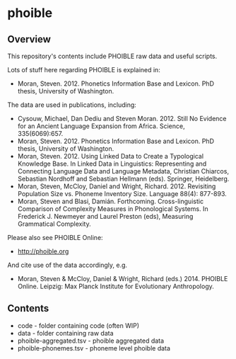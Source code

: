 # phoible

## Overview

This repository's contents include PHOIBLE raw data and useful scripts.

Lots of stuff here regarding PHOIBLE is explained in:

- Moran, Steven. 2012. Phonetics Information Base and Lexicon. PhD thesis, University of Washington.

The data are used in publications, including:

- Cysouw, Michael, Dan Dediu and Steven Moran. 2012. Still No Evidence for an Ancient Language Expansion from Africa. Science, 335(6069):657.
- Moran, Steven. 2012. Phonetics Information Base and Lexicon. PhD thesis, University of Washington.
- Moran, Steven. 2012. Using Linked Data to Create a Typological Knowledge Base. In Linked Data in Linguistics: Representing and Connecting Language Data and Language Metadata, Christian Chiarcos, Sebastian Nordhoff and Sebastian Hellmann (eds). Springer, Heidelberg.
- Moran, Steven, McCloy, Daniel and Wright, Richard. 2012. Revisiting Population Size vs. Phoneme Inventory Size. Language 88(4): 877-893.
- Moran, Steven and Blasi, Damián. Forthcoming. Cross-linguistic Comparison of Complexity Measures in Phonological Systems. In Frederick J. Newmeyer and Laurel Preston (eds), Measuring Grammatical Complexity.

Please also see PHOIBLE Online:

- http://phoible.org

And cite use of the data accordingly, e.g.

- Moran, Steven & McCloy, Daniel & Wright, Richard (eds.) 2014. PHOIBLE Online. Leipzig: Max Planck Institute for Evolutionary Anthropology.

## Contents

- code - folder containing code (often WIP)
- data - folder containing raw data
- phoible-aggregated.tsv - phoible aggregated data
- phoible-phonemes.tsv - phoneme level phoible data


